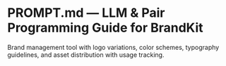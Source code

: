 # PROMPT.md — LLM & Pair Programming Guide for BrandKit

Brand management tool with logo variations, color schemes, typography guidelines, and asset distribution with usage tracking.
